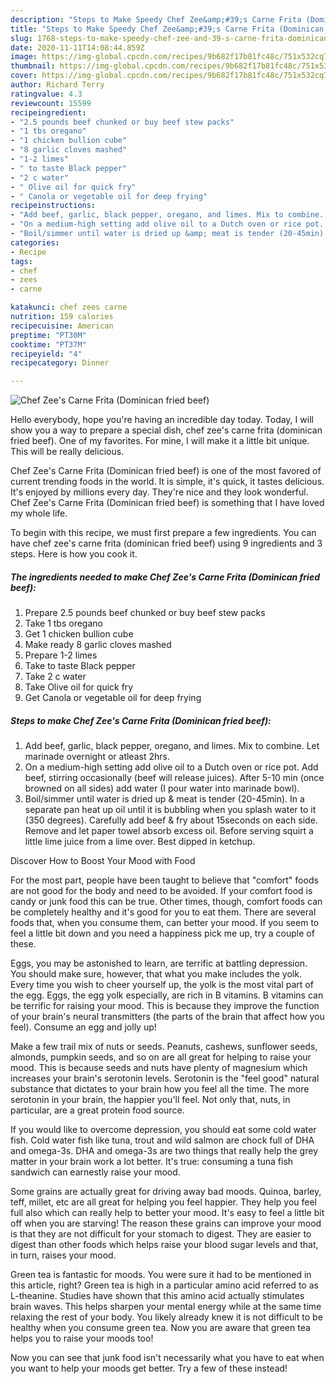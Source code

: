 ```yaml
---
description: "Steps to Make Speedy Chef Zee&amp;#39;s Carne Frita (Dominican fried beef)"
title: "Steps to Make Speedy Chef Zee&amp;#39;s Carne Frita (Dominican fried beef)"
slug: 1768-steps-to-make-speedy-chef-zee-and-39-s-carne-frita-dominican-fried-beef
date: 2020-11-11T14:08:44.859Z
image: https://img-global.cpcdn.com/recipes/9b682f17b81fc48c/751x532cq70/chef-zees-carne-frita-dominican-fried-beef-recipe-main-photo.jpg
thumbnail: https://img-global.cpcdn.com/recipes/9b682f17b81fc48c/751x532cq70/chef-zees-carne-frita-dominican-fried-beef-recipe-main-photo.jpg
cover: https://img-global.cpcdn.com/recipes/9b682f17b81fc48c/751x532cq70/chef-zees-carne-frita-dominican-fried-beef-recipe-main-photo.jpg
author: Richard Terry
ratingvalue: 4.3
reviewcount: 15599
recipeingredient:
- "2.5 pounds beef chunked or buy beef stew packs"
- "1 tbs oregano"
- "1 chicken bullion cube"
- "8 garlic cloves mashed"
- "1-2 limes"
- " to taste Black pepper"
- "2 c water"
- " Olive oil for quick fry"
- " Canola or vegetable oil for deep frying"
recipeinstructions:
- "Add beef, garlic, black pepper, oregano, and limes. Mix to combine. Let marinade overnight or atleast 2hrs."
- "On a medium-high setting add olive oil to a Dutch oven or rice pot. Add beef, stirring occasionally (beef will release juices). After 5-10 min (once browned on all sides) add water (I pour water into marinade bowl)."
- "Boil/simmer until water is dried up &amp; meat is tender (20-45min). In a separate pan heat up oil until it is bubbling when you splash water to it (350 degrees). Carefully add beef &amp; fry about 15seconds on each side. Remove and let paper towel absorb excess oil. Before serving squirt a little lime juice from a lime over. Best dipped in ketchup."
categories:
- Recipe
tags:
- chef
- zees
- carne

katakunci: chef zees carne 
nutrition: 159 calories
recipecuisine: American
preptime: "PT30M"
cooktime: "PT37M"
recipeyield: "4"
recipecategory: Dinner

---
```



![Chef Zee&#39;s Carne Frita (Dominican fried beef)](https://img-global.cpcdn.com/recipes/9b682f17b81fc48c/751x532cq70/chef-zees-carne-frita-dominican-fried-beef-recipe-main-photo.jpg)

Hello everybody, hope you're having an incredible day today. Today, I will show you a way to prepare a special dish, chef zee&#39;s carne frita (dominican fried beef). One of my favorites. For mine, I will make it a little bit unique. This will be really delicious.



Chef Zee&#39;s Carne Frita (Dominican fried beef) is one of the most favored of current trending foods in the world. It is simple, it's quick, it tastes delicious. It's enjoyed by millions every day. They're nice and they look wonderful. Chef Zee&#39;s Carne Frita (Dominican fried beef) is something that I have loved my whole life.


To begin with this recipe, we must first prepare a few ingredients. You can have chef zee&#39;s carne frita (dominican fried beef) using 9 ingredients and 3 steps. Here is how you cook it.

<!--inarticleads1-->

##### The ingredients needed to make Chef Zee&#39;s Carne Frita (Dominican fried beef):

1. Prepare 2.5 pounds beef chunked or buy beef stew packs
1. Take 1 tbs oregano
1. Get 1 chicken bullion cube
1. Make ready 8 garlic cloves mashed
1. Prepare 1-2 limes
1. Take  to taste Black pepper
1. Take 2 c water
1. Take  Olive oil for quick fry
1. Get  Canola or vegetable oil for deep frying




<!--inarticleads2-->

##### Steps to make Chef Zee&#39;s Carne Frita (Dominican fried beef):

1. Add beef, garlic, black pepper, oregano, and limes. Mix to combine. Let marinade overnight or atleast 2hrs.
1. On a medium-high setting add olive oil to a Dutch oven or rice pot. Add beef, stirring occasionally (beef will release juices). After 5-10 min (once browned on all sides) add water (I pour water into marinade bowl).
1. Boil/simmer until water is dried up &amp; meat is tender (20-45min). In a separate pan heat up oil until it is bubbling when you splash water to it (350 degrees). Carefully add beef &amp; fry about 15seconds on each side. Remove and let paper towel absorb excess oil. Before serving squirt a little lime juice from a lime over. Best dipped in ketchup.




Discover How to Boost Your Mood with Food


For the most part, people have been taught to believe that "comfort" foods are not good for the body and need to be avoided. If your comfort food is candy or junk food this can be true. Other times, though, comfort foods can be completely healthy and it's good for you to eat them. There are several foods that, when you consume them, can better your mood. If you seem to feel a little bit down and you need a happiness pick me up, try a couple of these.

Eggs, you may be astonished to learn, are terrific at battling depression. You should make sure, however, that what you make includes the yolk. Every time you wish to cheer yourself up, the yolk is the most vital part of the egg. Eggs, the egg yolk especially, are rich in B vitamins. B vitamins can be terrific for raising your mood. This is because they improve the function of your brain's neural transmitters (the parts of the brain that affect how you feel). Consume an egg and jolly up!

Make a few trail mix of nuts or seeds. Peanuts, cashews, sunflower seeds, almonds, pumpkin seeds, and so on are all great for helping to raise your mood. This is because seeds and nuts have plenty of magnesium which increases your brain's serotonin levels. Serotonin is the "feel good" natural substance that dictates to your brain how you feel all the time. The more serotonin in your brain, the happier you'll feel. Not only that, nuts, in particular, are a great protein food source.

If you would like to overcome depression, you should eat some cold water fish. Cold water fish like tuna, trout and wild salmon are chock full of DHA and omega-3s. DHA and omega-3s are two things that really help the grey matter in your brain work a lot better. It's true: consuming a tuna fish sandwich can earnestly raise your mood. 

Some grains are actually great for driving away bad moods. Quinoa, barley, teff, millet, etc are all great for helping you feel happier. They help you feel full also which can really help to better your mood. It's easy to feel a little bit off when you are starving! The reason these grains can improve your mood is that they are not difficult for your stomach to digest. They are easier to digest than other foods which helps raise your blood sugar levels and that, in turn, raises your mood.

Green tea is fantastic for moods. You were sure it had to be mentioned in this article, right? Green tea is high in a particular amino acid referred to as L-theanine. Studies have shown that this amino acid actually stimulates brain waves. This helps sharpen your mental energy while at the same time relaxing the rest of your body. You likely already knew it is not difficult to be healthy when you consume green tea. Now you are aware that green tea helps you to raise your moods too!

Now you can see that junk food isn't necessarily what you have to eat when you want to help your moods get better. Try a few of these instead!

